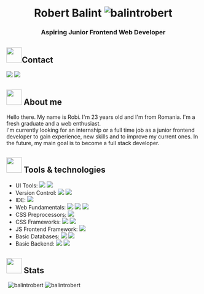 
<h1 align="center">Robert Balint <img src="https://komarev.com/ghpvc/?username=balintrobert" alt="balintrobert" /></h1>
<h3 align="center">Aspiring Junior Frontend Web Developer</h3>

 <h2><img src="https://media.giphy.com/media/fjxNdY8Czln1YejBz9/giphy.gif" width="40px"/>Contact</h2>
 <img src="https://img.shields.io/badge/LinkedIn-robertbalint-blue?style=for-the-badge&logo=Linkedin&logoColor=white&link=https://www.linkedin.com/in/robertbalint/">
 <img src="https://img.shields.io/badge/Gmail-balint.robi97-red?style=for-the-badge&logo=gmail&logoColor=white&link=**mailto:**balint.robi97@gmail.com">

<h2><img src="https://media.giphy.com/media/gM5qFksULw54NMWyry/giphy.gif" width="40px"/> About me</h2>

Hello there. My name is Robi. I'm 23 years old and I'm from Romania. I'm a fresh graduate and a web enthusiast.  
I'm currently looking for an internship or a full time job as a junior frontend developer to gain experience, new skills and to improve my current ones.  In the future, my main goal is to become a full stack developer.

<h2><img src="https://media.giphy.com/media/xUPGcfEAZhlZXCZrbi/giphy.gif" width="40px"/> Tools & technologies</h2>

 - UI Tools: <img src="https://img.shields.io/badge/-Figma-orange?style=flat"> <img src="https://img.shields.io/badge/-Adobe-pink?style=flat">
 - Version Control: <img src="https://img.shields.io/badge/-GIT-orange?style=flat"> <img src="https://img.shields.io/badge/-GitHub-black?style=flat">
 - IDE: <img src="https://img.shields.io/badge/-Visual Sudio Code-blue?style=flat">
 - Web Fundamentals: <img src="https://img.shields.io/badge/-HTML-orange?style=flat"> <img src="https://img.shields.io/badge/-CSS-blue?style=flat"> <img src="https://img.shields.io/badge/-JavaScript-yellow?style=flat">
 - CSS Preprocessors: <img src="https://img.shields.io/badge/-SASS-pink?style=flat">
 - CSS Frameworks: <img src="https://img.shields.io/badge/-Bootstrap-violet?style=flat"> <img src="https://img.shields.io/badge/-Semantic UI-brightgreen?style=flat">
 - JS Frontend Framework: <img src="https://img.shields.io/badge/-ReactJS-blue?style=flat">
 - Basic Databases: <img src="https://img.shields.io/badge/-MongoDB-green?style=flat"> <img src="https://img.shields.io/badge/-MySQL-blue?style=flat">
 - Basic Backend: <img src="https://img.shields.io/badge/-NodeJS-green?style=flat"> <img src="https://img.shields.io/badge/-Express-black?style=flat">

<h2><img src="https://media.giphy.com/media/cj87CxfRtrUifF3Ryk/giphy.gif" width="40px"/> Stats</h2>

<p>&nbsp;<img src="https://github-readme-stats.vercel.app/api?username=balintrobert&show_icons=true" alt="balintrobert" />
<img src="https://github-readme-stats.vercel.app/api/top-langs/?username=balintrobert&layout=compact&hide=html" alt="balintrobert" /></p>
